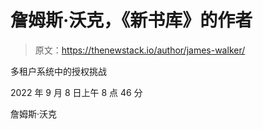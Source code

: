 # 詹姆斯·沃克，《新书库》的作者

> 原文：<https://thenewstack.io/author/james-walker/>

多租户系统中的授权挑战

2022 年 9 月 8 日上午 8 点 46 分

詹姆斯·沃克